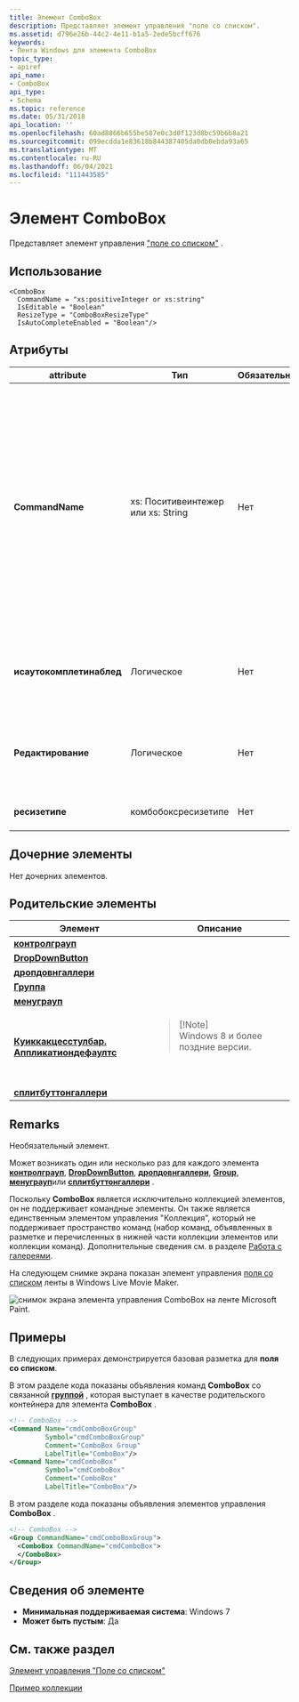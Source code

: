 ```yaml
---
title: Элемент ComboBox
description: Представляет элемент управления "поле со списком".
ms.assetid: d796e26b-44c2-4e11-b1a5-2ede5bcff676
keywords:
- Лента Windows для элемента ComboBox
topic_type:
- apiref
api_name:
- ComboBox
api_type:
- Schema
ms.topic: reference
ms.date: 05/31/2018
api_location: ''
ms.openlocfilehash: 60ad8866b655be587e0c3d0f123d8bc59b6b8a21
ms.sourcegitcommit: 099ecdda1e83618b844387405da0db0ebda93a65
ms.translationtype: MT
ms.contentlocale: ru-RU
ms.lasthandoff: 06/04/2021
ms.locfileid: "111443585"
---
```

# <a name="combobox-element"></a>Элемент ComboBox

Представляет элемент управления ["поле со списком"](windowsribbon-controls-combobox.md) .

## <a name="usage"></a>Использование

``` syntax
<ComboBox
  CommandName = "xs:positiveInteger or xs:string"
  IsEditable = "Boolean"
  ResizeType = "ComboBoxResizeType"
  IsAutoCompleteEnabled = "Boolean"/>
```

## <a name="attributes"></a>Атрибуты



<table>
<colgroup>
<col style="width: 25%" />
<col style="width: 25%" />
<col style="width: 25%" />
<col style="width: 25%" />
</colgroup>
<thead>
<tr class="header">
<th>attribute</th>
<th>Тип</th>
<th>Обязательно</th>
<th>Описание</th>
</tr>
</thead>
<tbody>
<tr class="odd">
<td><strong>CommandName</strong><br/></td>
<td>xs: Поситивеинтежер или xs: String<br/></td>
<td>Нет<br/></td>
<td>Связывает элемент с <a href="windowsribbon-element-command.md"><strong>командой</strong></a>.<br/> <br/>
<dt><span></span><span></span><strong></strong> (xs: Поситивеинтежер или xs: String)<br/> </dt> <dd> Строка, целочисленное значение в диапазоне от 2 до 59999 включительно или шестнадцатеричное значение между 0x2 и 0xea5f включительно. <br/> Значение должно быть уникальным в XML-документе ленты. <br/> Максимальная длина: 100 символов. <br/> </dd> </dl></td>
</tr>
<tr class="even">
<td><strong>исаутокомплетинаблед</strong><br/></td>
<td>Логическое<br/></td>
<td>Нет<br/></td>
<td>Ограничение на одно из следующих значений (0 и 1 недопустимы):<br/> <br/>
<dt><span></span><span></span><strong></strong> условия<br/> </dt> <dd> По умолчанию. <br/> </dd> <dt><span></span><span></span><strong></strong> IsFalse<br/> </dt> <dd></dd> </dl></td>
</tr>
<tr class="odd">
<td><strong>Редактирование</strong><br/></td>
<td>Логическое<br/></td>
<td>Нет<br/></td>
<td>Ограничение на одно из следующих значений (0 и 1 недопустимы):<br/> <br/>
<dt><span></span><span></span><strong></strong> условия<br/> </dt> <dd> По умолчанию. <br/> </dd> <dt><span></span><span></span><strong></strong> IsFalse<br/> </dt> <dd></dd> </dl></td>
</tr>
<tr class="even">
<td><strong>ресизетипе</strong><br/></td>
<td>комбобоксресизетипе<br/></td>
<td>Нет<br/></td>
<td><dt><span></span><span></span><strong></strong> (Норесизе)<br/> </dt> <dd> По умолчанию. <br/> </dd> <dt><span></span><span></span><strong></strong> (Вертикалресизе)<br/> </dt> <dd></dd> </dl></td>
</tr>
</tbody>
</table>



## <a name="child-elements"></a>Дочерние элементы

Нет дочерних элементов.

## <a name="parent-elements"></a>Родительские элементы



<table>
<colgroup>
<col style="width: 50%" />
<col style="width: 50%" />
</colgroup>
<thead>
<tr class="header">
<th>Элемент</th>
<th>Описание</th>
</tr>
</thead>
<tbody>
<tr class="odd">
<td><a href="windowsribbon-element-controlgroup.md"><strong>контролграуп</strong></a><br/></td>

</tr>
<tr class="even">
<td><a href="windowsribbon-element-dropdownbutton.md"><strong>DropDownButton</strong></a><br/></td>

</tr>
<tr class="odd">
<td><a href="windowsribbon-element-dropdowngallery.md"><strong>дропдовнгаллери</strong></a><br/></td>

</tr>
<tr class="even">
<td><a href="windowsribbon-element-group.md"><strong>Группа</strong></a><br/></td>

</tr>
<tr class="odd">
<td><a href="windowsribbon-element-menugroup.md"><strong>менуграуп</strong></a><br/></td>

</tr>
<tr class="even">
<td><a href="windowsribbon-element-quickaccesstoolbar-applicationdefaults.md"><strong>Куиккакцесстулбар. Аппликатиондефаултс</strong></a><br/></td>
<td><blockquote>
[!Note]<br />
Windows 8 и более поздние версии.
</blockquote>
<br/> <br/></td>
</tr>
<tr class="odd">
<td><a href="windowsribbon-element-splitbuttongallery.md"><strong>сплитбуттонгаллери</strong></a><br/></td>

</tr>
</tbody>
</table>



## <a name="remarks"></a>Remarks

Необязательный элемент.

Может возникать один или несколько раз для каждого элемента [**контролграуп**](windowsribbon-element-controlgroup.md), [**DropDownButton**](windowsribbon-element-dropdownbutton.md), [**дропдовнгаллери**](windowsribbon-element-dropdowngallery.md), [**Group**](windowsribbon-element-group.md), [**менуграуп**](windowsribbon-element-menugroup.md)или [**сплитбуттонгаллери**](windowsribbon-element-splitbuttongallery.md) .

Поскольку **ComboBox** является исключительно коллекцией элементов, он не поддерживает командные элементы. Он также является единственным элементом управления "Коллекция", который не поддерживает пространство команд (набор команд, объявленных в разметке и перечисленных в нижней части коллекции элементов или коллекции команд). Дополнительные сведения см. в разделе [Работа с галереями](ribbon-controls-galleries.md).

На следующем снимке экрана показан элемент управления [поля со списком](windowsribbon-controls-combobox.md) ленты в Windows Live Movie Maker.

![снимок экрана элемента управления ComboBox на ленте Microsoft Paint.](images/controls/combobox.png)

## <a name="examples"></a>Примеры

В следующих примерах демонстрируется базовая разметка для **поля со списком**.

В этом разделе кода показаны объявления команд **ComboBox** со связанной [**группой**](windowsribbon-element-group.md) , которая выступает в качестве родительского контейнера для элемента **ComboBox** .


```XML
<!-- ComboBox -->
<Command Name="cmdComboBoxGroup"
         Symbol="cmdComboBoxGroup"
         Comment="ComboBox Group"
         LabelTitle="ComboBox"/>
<Command Name="cmdComboBox"
         Symbol="cmdComboBox"
         Comment="ComboBox"
         LabelTitle="ComboBox"/>
```



В этом разделе кода показаны объявления элементов управления **ComboBox** .


```XML
<!-- ComboBox -->
<Group CommandName="cmdComboBoxGroup">
  <ComboBox CommandName="cmdComboBox">              
  </ComboBox>
</Group>
```



## <a name="element-information"></a>Сведения об элементе

* **Минимальная поддерживаемая система**: Windows 7
* **Может быть пустым**: Да



## <a name="see-also"></a>См. также раздел

<dl> <dt>

[Элемент управления "Поле со списком"](windowsribbon-controls-combobox.md)
</dt> <dt>

[Пример коллекции](windowsribbon-gallerysample.md)
</dt> </dl>

 

 





